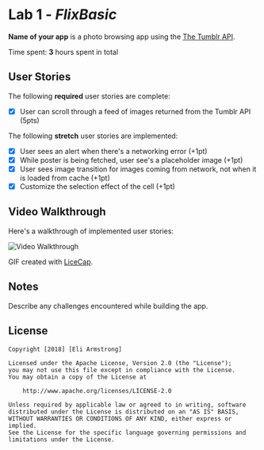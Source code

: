 # Lab 1 - *FlixBasic*

**Name of your app** is a photo browsing app using the [The Tumblr API](https://www.tumblr.com/docs/en/api/v2#posts).

Time spent: **3** hours spent in total

## User Stories

The following **required** user stories are complete:

- [x] User can scroll through a feed of images returned from the Tumblr API (5pts)

The following **stretch** user stories are implemented:

- [x] User sees an alert when there's a networking error (+1pt)
- [x] While poster is being fetched, user see's a placeholder image (+1pt)
- [x] User sees image transition for images coming from network, not when it is loaded from cache (+1pt)
- [x] Customize the selection effect of the cell (+1pt)

## Video Walkthrough

Here's a walkthrough of implemented user stories:

<img src='https://i.imgur.com/t0fOPOX.gif' title='Video Walkthrough' width='' alt='Video Walkthrough' />

GIF created with [LiceCap](http://www.cockos.com/licecap/).

## Notes

Describe any challenges encountered while building the app.

## License

    Copyright [2018] [Eli Armstrong]

    Licensed under the Apache License, Version 2.0 (the "License");
    you may not use this file except in compliance with the License.
    You may obtain a copy of the License at

        http://www.apache.org/licenses/LICENSE-2.0

    Unless required by applicable law or agreed to in writing, software
    distributed under the License is distributed on an "AS IS" BASIS,
    WITHOUT WARRANTIES OR CONDITIONS OF ANY KIND, either express or implied.
    See the License for the specific language governing permissions and
    limitations under the License.
